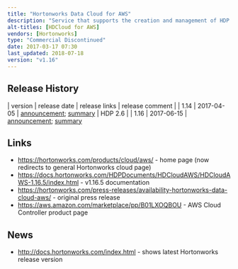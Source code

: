 ```yaml
---
title: "Hortonworks Data Cloud for AWS"
description: "Service that supports the creation and management of HDP clusters on Amazon Web Services (AWS).  Management is done through a Cloud Controller AWS Product that provides a web interface and CLI for orchestrating the creation of AWS resources and the deployment of clusters using Ambari, and the subsequent scaling or cloning of the cluster.  Supports a number of standard cluster types, including Data Science (Spark, Zeppelin), EDW-ETL (Hive, Spark) and EDW-Analytics (Hive, Zeppelin), with clusters also including Tez, Pig and Scoop, along with a number of standard node types, including worker nodes (that support HDFS and YARN) and computer nodes (that only support YARN).  Clusters are designed to be ephemeral, however Amazon RDS can be used to provide persistent storage of Cloud Controller and Hive metadata, and Amazon S3 can be used to provide persistent cluster storage.  Also supports Hortonworks SmartSense, cluster templates, the use of Spot Instances for compute nodes, and node recipes for executing custom scripts pre/post the Ambari cluster setup.  Comes with free community support from Hortonworks.  First launched in November 2016, but appears to be discontinued as of HDP 3.0 with Hortonworks move to a multi cloud strategy via Cloudbreak"
alt-titles: [HDCloud for AWS]
vendors: [Hortonworks]
type: "Commercial Discontinued"
date: 2017-03-17 07:30
last_updated: 2018-07-18
version: "v1.16"
---
```

## Release History

| version | release date | release links | release comment |
| 1.14 | 2017-04-05 | [announcement](https://hortonworks.com/blog/announcing-hortonworks-data-cloud-for-aws-1-14-1/); [summary](https://docs.hortonworks.com/HDPDocuments/HDCloudAWS/HDCloudAWS-1.14.1/bk_hdcloud-aws/content/releasenotes/index.html) | HDP 2.6 |
| 1.16 | 2017-06-15 | [announcement](https://hortonworks.com/blog/plenty-hortonworks-data-cloud/); [summary](https://docs.hortonworks.com/HDPDocuments/HDCloudAWS/HDCloudAWS-1.16.0/bk_hdcloud-aws/content/releasenotes/index.html)

## Links

* <https://hortonworks.com/products/cloud/aws/> - home page (now redirects to general Hortonworks cloud page)
* <https://docs.hortonworks.com/HDPDocuments/HDCloudAWS/HDCloudAWS-1.16.5/index.html> - v1.16.5 documentation
* <https://hortonworks.com/press-releases/availability-hortonworks-data-cloud-aws/> - original press release
* <https://aws.amazon.com/marketplace/pp/B01LXOQBOU> - AWS Cloud Controller product page

## News

* <http://docs.hortonworks.com/index.html> - shows latest Hortonworks release version